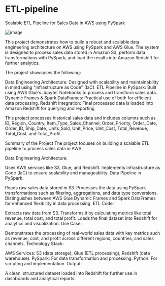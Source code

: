 # ETL-pipeline
Scalable ETL Pipeline for Sales Data in AWS using PySpark

![image](https://github.com/user-attachments/assets/69d8fd7b-8b29-43e3-a73e-cfd7ea656f10)

This project demonstrates how to build a robust and scalable data engineering architecture on AWS using PySpark and AWS Glue. The system is designed to process sales data stored in Amazon S3, perform data transformations with PySpark, and load the results into Amazon Redshift for further analytics.

The project showcases the following:

Data Engineering Architecture: Designed with scalability and maintainability in mind using "Infrastructure as Code" (IaC).
ETL Pipeline in PySpark: Built using AWS Glue's Jupyter Notebooks to process and transform sales data.
Dynamic Frames & Spark DataFrames: Practical use of both for efficient data processing.
Redshift Integration: Final processed data is loaded into Amazon Redshift for querying and reporting.

This project processes historical sales data and includes columns such as ID, Region, Country, Item_Type, Sales_Channel, Order_Priority, Order_Date, Order_ID, Ship_Date, Units_Sold, Unit_Price, Unit_Cost, Total_Revenue, Total_Cost, and Total_Profit.

Summary of the Project
The project focuses on building a scalable ETL pipeline to process sales data in AWS.

Data Engineering Architecture:

Uses AWS services like S3, Glue, and Redshift.
Implements Infrastructure as Code (IaC) to ensure scalability and manageability.
Data Pipeline in PySpark:

Reads raw sales data stored in S3.
Processes the data using PySpark transformations such as filtering, aggregations, and data type conversions.
Distinguishes between AWS Glue Dynamic Frames and Spark DataFrames for enhanced flexibility in data processing.
ETL Code:

Extracts raw data from S3.
Transforms it by calculating metrics like total revenue, total cost, and total profit.
Loads the final dataset into Redshift for analytics and visualization.
Use Case:

Demonstrates the processing of real-world sales data with key metrics such as revenue, cost, and profit across different regions, countries, and sales channels.
Technology Stack:

AWS Services: S3 (data storage), Glue (ETL processing), Redshift (data warehouse).
PySpark: For data transformation and processing.
Python: For scripting and implementation.
Output:

A clean, structured dataset loaded into Redshift for further use in dashboards and analytical reports.
